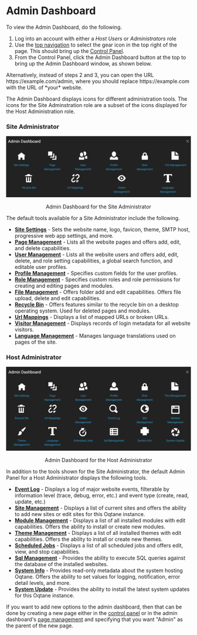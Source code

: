 # Admin Dashboard

To view the Admin Dashboard, do the following. 

1. Log into an account with either a *Host Users* or *Administrators* role 
2. Use the [top navigation](./index.html) to select the gear icon in the top right of the page. This should bring up the [Control Panel](../control-panel).
3. From the Control Panel, click the Admin Dashboard button at the top to bring up the Admin Dashboard window, as shown below. 

<p>
Alternatively, instead of steps 2 and 3, you can open the URL https://example.com/admin, where you should replace https://example.com with the URL of *your* website. 
</p>
<p>
The Admin Dashboard displays icons for different administration tools. The icons for the Site Adminstration role are a subset of the icons displayed for the Host Administration role. 
</p>

### Site Administrator

![adminDash](./assets/site-admin-dashboard.png)
<p align="center">Admin Dashboard for the Site Administrator</p>

The default tools available for a Site Administrator include the following. 

* **[Site Settings](../site-administration/site-settings.md)** - Sets the website name, logo, favicon, theme, SMTP host, progressive web app settings, and more.
* **[Page Management](../site-administration/page-management.md)** - Lists all the website pages and offers add, edit, and delete capabilities.  
* **[User Management](../site-administration/user-management.md)** - Lists all the website users and offers add, edit, delete, and role setting capabilities, a global search function, and editable user profiles. 
* **[Profile Management](../site-administration/profile-management.md)** - Specifies custom fields for the user profiles.
* **[Role Management](../site-administration/role-management.md)** - Specifies custom roles and role permissions for creating and editing pages and modules. 
* **[File Management](../site-administration/file-management.md)** - Offers folder add and edit capabilities. Offers file upload, delete and edit capabilities. 
* **[Recycle Bin](../site-administration/recycle-bin.md)** - Offers features similar to the recycle bin on a desktop operating system. Used for deleted pages and modules. 
* **[Url Mappings](../site-administration/url-mappings.md)** - Displays a list of mapped URLs or broken URLs.
* **[Visitor Management](../site-administration/visitor-management)** - Displays records of login metadata for all website visitors.
* **[Language Management](../site-administration/language-management)** - Manages language translations used on pages of the site.

### Host Administrator

![adminDash](./assets/host-admin-dashboard.png)
<p align="center">Admin Dashboard for the Host Administrator</p>

In addition to the tools shown for the Site Administrator, the default Admin Panel for a Host Administrator displays the following tools. 

* **[Event Log](../host-administration/event-log.md)** - Displays a log of major website events, filterable by information level (trace, debug, error, etc.) and event type (create, read, update, etc.)
* **[Site Management](../host-administration/site-management.md)** - Displays a list of current sites and offers the ability to add new sites or edit sites for this Oqtane instance. 
* **[Module Management](../host-administration/module-management.md)** - Displays a list of all installed modules with edit capabilities. Offers the ability to install or create new modules.
* **[Theme Management](../host-administration/theme-management.md)** - Displays a list of all installed themes with edit capabilities. Offers the ability to install or create new themes.
* **[Scheduled Jobs](../host-administration/scheduled-jobs.md)** - Displays a list of all scheduled jobs and offers edit, view, and stop capabilities.
* **[Sql Management](../host-administration/sql-management.md)** - Provides the ability to execute SQL queries against the database of the installed websites.
* **[System Info](../host-administration/system-info.md)** - Provides read-only metadata about the system hosting Oqtane. Offers the ability to set values for logging, notification, error detail levels, and more. 
* **[System Update](../host-administration/system-update.md)** - Provides the ability to install the latest system updates for this Oqtane instance. 

If you want to add new options to the admin dashboard, then that can be done by creating a new page either in the [control panel](../admin-navigation/control-page.html) or in the admin dashboard's [page management](page-management.html) and specifying that you want "Admin" as the parent of the new page.

